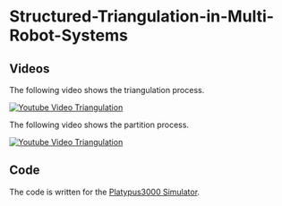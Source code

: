 # Structured-Triangulation-in-Multi-Robot-Systems

## Videos

The following video shows the triangulation process.

[![Youtube Video Triangulation](http://img.youtube.com/vi/64eW_ExBQ2g/0.jpg)](http://www.youtube.com/watch?v=64eW_ExBQ2g)


The following video shows the partition process.

[![Youtube Video Triangulation](http://img.youtube.com/vi/6BDoqgQgLm8/0.jpg)](http://www.youtube.com/watch?v=6BDoqgQgLm8)

## Code

The code is written for the [Platypus3000 Simulator](https://github.com/SwarmRoboticResearch/platypus3000).
